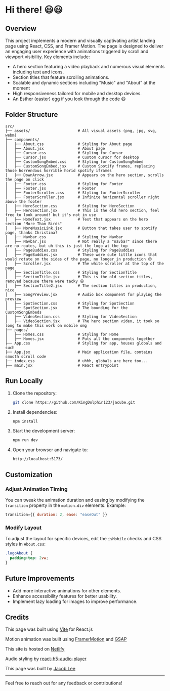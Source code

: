 # Hi there! 😃😃

## Overview

This project implements a modern and visually captivating artist landing page using React, CSS, and Framer Motion. The page is designed to deliver an engaging user experience with animations triggered by scroll and viewport visibility. Key elements include:

- A hero section featuring a video playback and numerous visual elements including text and icons.
- Section titles that feature scrolling animations.
- Scalable and dynamic sections including "Music" and "About" at the moment
- High responsiveness tailored for mobile and desktop devices.
- An Esther (easter) egg if you look through the code 😃

## Folder Structure

```
src/
├── assets/                     # All visual assets (png, jpg, svg, webm)
├── components/
│   ├── About.css               # Styling for About page
│   ├── About.jsx               # About page
│   ├── Cursor.css              # Styling for Cursor
│   ├── Cursor.jsx              # Custom cursor for desktop
│   ├── CustomSongEmbed.css     # Styling for CustomSongEmbed
│   ├── CustomSongEmbed.jsx     # Custom Spotify frames, replacing those horrendous horrible horid spotify iframes
│   ├── DownArrow.jsx           # Appears on the hero section, scrolls the page on click
│   ├── Footer.css              # Styling for Footer
│   ├── Footer.jsx              # Footer
│   ├── FooterScroller.css      # Styling for FooterScroller
│   ├── FooterScroller.jsx      # Infinite horizontal scroller right above the footer
│   ├── HeroSection.css         # Styling for HeroSection
│   ├── HeroSection.jsx         # This is the old hero section, feel free to look around! but it's not in use
│   ├── HomeText.jsx            # Text that appears on the hero section "More Than Birds"
│   ├── MoreMusicLink.jsx       # Button that takes user to spotify page, thanks Christina!
│   ├── Navbar.css              # Styling for Navbar
│   ├── Navbar.jsx              # Not really a "navbar" since there are no routes, but uh this is just the logo at the top
│   ├── PageBuddies.css         # Styling for PageBuddies
│   ├── PageBuddies.jsx         # These were cute little icons that would rotate on the sides of the page, no longer in production 😔
│   ├── Scroller.jsx            # The white scroller at the top of the page
│   ├── SectionTitle.css        # Styling for SectionTitle
│   ├── SectionTitle.jsx        # This is the old section titles, removed because there were tacky 😛
│   ├── SectionTitle2.jsx       # The section titles in production, nice
│   ├── SongPreview.jsx         # Audio box component for playing the preview
│   ├── SpotSection.css         # Styling for SpotSection
│   ├── SpotSection.jsx         # The bounding for the CustomSongEmbeds
│   ├── VideoSection.css        # Styling for VideoSection
│   ├── VideoSection.jsx        # The hero section video, it took so long to make this work on mobile omg
├── pages/
│   ├── Homes.css               # Styling for Home
│   ├── Homes.jsx               # Puts all the components together
├── App.css                     # Styling for app, houses globals and such
├── App.jsx                     # Main application file, contains smooth scroll code
├── index.css                   # uhhh, globals are here too...
├── main.jsx                    # React entrypoint
```

## Run Locally

1. Clone the repository:

   ```bash
   git clone https://github.com/KingDolphin123/jacube.git
   ```

2. Install dependencies:

   ```bash
   npm install
   ```

3. Start the development server:

   ```bash
   npm run dev
   ```

4. Open your browser and navigate to:
   ```
   http://localhost:5173/
   ```

## Customization

### Adjust Animation Timing

You can tweak the animation duration and easing by modifying the `transition` property in the `motion.div` elements. Example:

```jsx
transition={{ duration: 2, ease: "easeOut" }}
```

### Modify Layout

To adjust the layout for specific devices, edit the `isMobile` checks and CSS styles in `About.css`:

```css
.logoAbout {
  padding-top: 2vw;
}
```

## Future Improvements

- Add more interactive animations for other elements.
- Enhance accessibility features for better usability.
- Implement lazy loading for images to improve performance.

## Credits

This page was built using [Vite](https://vite.dev/) for React.js

Motion animation was built using [FramerMotion](https://motion.dev/) and [GSAP](https://gsap.com/)

This site is hosted on [Netlify](https://app.netlify.com/)

Audio styling by [react-h5-audio-player](https://www.npmjs.com/package/react-h5-audio-player)

This page was built by [Jacob Lee](https://www.linkedin.com/in/jacob-lee-230984218/)

---

Feel free to reach out for any feedback or contributions!
